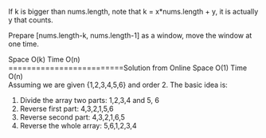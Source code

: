 
If k is bigger than nums.length, note that k = x*nums.length + y, it is actually y that counts.    

Prepare [nums.length-k, nums.length-1] as a window, move the window at one time. 

Space O(k)   Time O(n)    
=========================Solution from Online     Space O(1)  Time O(n)  
Assuming we are given {1,2,3,4,5,6} and order 2. The basic idea is:
1. Divide the array two parts: 1,2,3,4 and 5, 6
2. Reverse first part: 4,3,2,1,5,6
3. Reverse second part: 4,3,2,1,6,5
4. Reverse the whole array: 5,6,1,2,3,4


